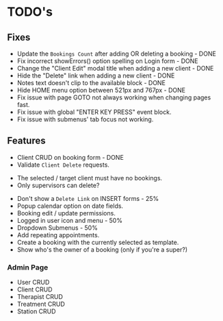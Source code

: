 # TODO's

## Fixes
 - Update the `Bookings Count` after adding OR deleting a booking - DONE
 - Fix incorrect showErrors() option spelling on Login form - DONE
 - Change the "Client Edit" modal title when adding a new client - DONE
 - Hide the "Delete" link when adding a new client - DONE
 - Notes text doesn't clip to the available block - DONE
 - Hide HOME menu option between 521px and 767px - DONE
 - Fix issue with page GOTO not always working when changing pages fast.
 - Fix issue with global "ENTER KEY PRESS" event block.
 - Fix issue with submenus' tab focus not working.

## Features
 - Client CRUD on booking form - DONE
 - Validate `Client Delete` requests.
  * The selected / target client must have no bookings.
  * Only supervisors can delete?
 - Don't show a `Delete Link` on INSERT forms - 25%
 - Popup calendar option on date fields.
 - Booking edit / update permissions.
 - Logged in user icon and menu - 50%
 - Dropdown Submenus - 50%
 - Add repeating appointments.
 - Create a booking with the currently selected as template.
 - Show who's the owner of a booking (only if you're a super?)

### Admin Page
 * User CRUD
 * Client CRUD
 * Therapist CRUD
 * Treatment CRUD
 * Station CRUD
